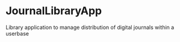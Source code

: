 # JournalLibraryApp
 Library application to manage distribution of digital journals within a userbase
